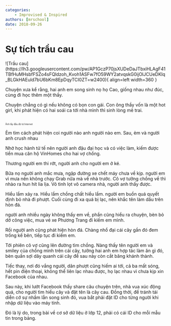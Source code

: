 ```yaml
---
categories:
    - Improvised & Inspired
authors: [mrschool]
date: 2018-09-26
---
```


# Sự tích trầu cau

<div class="result" markdown>
![Trầu cau](https://lh3.googleusercontent.com/pw/AP1GczP70jsXUDeDaJTbxiHLAgF41TBfHuMHsbfFSZo4sFQldzoh_Kvoh1ASFw7fO59WY2atvqskG0ijOlJCUeDKIq_BLGkHAEuld7bU6bKm8EpDqyTCI0ZT=w2400){ align=left width=360 }

Chuyện xưa kể rằng, hai anh em song sinh nọ họ Cao, giống nhau như đúc, cùng đi học thêm một thầy.

Chuyện chẳng có gì nếu không có bọn con gái. Con ông thầy vốn là một hot girl, khi phát hiện có hai soái ca tới nhà mình thì sinh lòng mê trai.
</div>

<!-- more -->
<br>
<span style="font-size: 0.5em;">Ảnh lấy đâu đó từ Internet</span>

Ẻm tìm cách phát hiện coi người nào anh người nào em. Sau, ẻm và người anh crush nhau

Nhờ học hành tử tế nên người anh đậu đại học và có việc làm, kiếm được tiền mua căn hộ VinHomes cho hai vợ chồng.

Thương người em thi rớt, người anh cho người em ở ké.

Bữa nọ người anh mắc mưa, ngập đường xe chết máy chưa về kịp. người em vì mưa nên không chạy Grab nữa mà về nhà trước. Cô vợ tưởng chồng về thì nhào ra hun hít lia lịa. Vô tình lọt vô camera nhà, người anh thấy được.

Hiểu lầm xảy ra. Hiểu lầm chồng chất hiểu lầm. người em buồn quá quyết định bỏ nhà đi phượt. Cuối cùng đi xa quá bị lạc, nên khắc tên làm dấu trên hòn đá.

người anh nhiều ngày không thấy em về, phần cũng hiểu ra chuyện, bèn bỏ dở công việc, mua vé xe Phương Trang đi kiếm em mình.

Rồi người anh cũng phát hiện hòn đá. Chàng nhổ đại cái cây gần đó đem trồng kế bên, tiếp tục đi kiếm em.

Tới phiên cô vợ cũng lên đường tìm chồng. Nàng thấy tên người em và smiley của chồng mình trên cái cây, tưởng hai anh em hợp tác làm ăn gì đó, bèn quấn sợi dây quanh cái cây để sau này còn cắt băng khánh thành.

Tiếc thay, nơi đó vắng người, dân phượt cũng hiếm ai tới, cả ba mất sóng, hết pin điện thoại, không thể liên lạc nhau được, họ lạc nhau vì chưa kịp xin Facebook của nhau.

Sau này, khi lướt Facebook thấy share câu chuyện trên, nhà vua xúc động quá, cho người tìm hiểu cây và đặt tên là cây cau. Đồng thời, để tránh tái diễn cớ sự nhầm lẫn song sinh đó, vua bắt phải đặt ID cho từng người khi nhập dữ liệu vào máy tính.

Đó là lý do, trong bài về cơ sở dữ liệu ở lớp 12, phải có cái ID cho mỗi mẫu tin trong bảng.